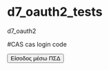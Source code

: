 # d7_oauth2_tests
d7_oauth2



#CAS cas login code

 <form action="/formspde-test/cas?destination=node/1" method="post" id="cas-login-form" accept-charset="UTF-8"><div><div id="edit-cas-login-redirection-message" class="form-item form-type-item">
 
</div>
<input type="hidden" name="form_build_id" value="form--JNJnPtYOW9VJ3l5U9fDt_uqeZy3GIBlXnteeCRRWOg" />
<input type="hidden" name="form_id" value="cas_login_block" />
<div class="form-actions form-wrapper" id="edit-actions"><input type="submit" id="edit-submit" name="op" value="Είσοδος μέσω ΠΣΔ" class="form-submit" /></div></div></form>